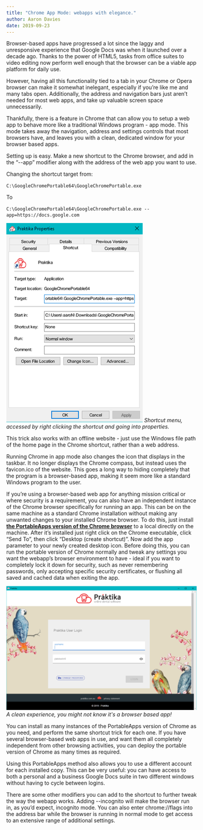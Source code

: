 ```yaml
---
title: "Chrome App Mode: webapps with elegance."
author: Aaron Davies
date: 2019-09-23
---
```


Browser-based apps have progressed a lot since the laggy and unresponsive experience that Google Docs was when it launched over a decade ago. Thanks to the power of HTML5, tasks from office suites to video editing now perform well enough that the browser can be a viable app platform for daily use.

However, having all this functionality tied to a tab in your Chrome or Opera browser can make it somewhat inelegant, especially if you’re like me and many tabs open. Additionally, the address and navigation bars  just aren’t needed for most web apps, and take up valuable screen space unnecessarily.

Thankfully, there is a feature in Chrome that can allow you to setup a web app to behave more like a traditional Windows program - app mode. This mode takes away the navigation, address and settings controls that most browsers have, and leaves you with a clean, dedicated window for your browser based apps.

Setting up is easy. Make a new shortcut to the Chrome browser, and add in the “--app” modifier along with the address of the web app you want to use.

Changing the shortcut target from:

```
C:\GoogleChromePortable64\GoogleChromePortable.exe
```

To

```
C:\GoogleChromePortable64\GoogleChromePortable.exe --app=https://docs.google.com
```

[![Shortcut.](/media/images/blog/portableshortcut.png)](/media/images/blog/portableshortcut.png)
_Shortcut menu, accessed by right clicking the shortcut and going into properties._

This trick also works with an offline website - just use the Windows file path of the home page in the Chrome shortcut, rather than a web address.

Running Chrome in app mode also changes the icon that displays in the taskbar. It no longer displays the Chrome compass, but instead uses the favicon.ico of the website. This goes a long way to hiding completely that the program is a browser-based app, making it seem more like a standard Windows program to the user.

If you’re using a browser-based web app for anything mission critical or where security is a requirement, you can also have an independent instance of the Chrome browser specifically for running an app. This can be on the same machine as a standard Chrome installation without making any unwanted changes to your installed Chrome browser. To do this, just install **[the PortableApps version of the Chrome browser](https://portableapps.com/apps/internet/google_chrome_portable)** to a local directly on the machine. After it’s installed just right click on the Chrome executable, click “Send To”, then click “Desktop (create shortcut)”. Now add the app parameter to your newly created desktop icon. Before doing this, you can run the portable version of Chrome normally and tweak any settings you want the webapp’s browser environment to have - ideal if you want to completely lock it down for security, such as never remembering passwords, only accepting specific security certificates, or flushing all saved and cached data when exiting the app.

[![browser.](/media/images/blog/browser.png)](/media/images/blog/browser.png)
_A clean experience, you might not know it's a browser based app!_

You can install as many instances of the PortableApps version of Chrome as you need, and perform the same shortcut trick for each one. If you have several browser-based web apps in use, and want them all completely independent from other browsing activities, you can deploy the portable version of Chrome as many times as required.

Using this PortableApps method also allows you to use a different account for each installed copy. This can be very useful: you can have access to both a personal and a business Google Docs suite in two different windows without having to cycle between logins.

There are some other modifiers you can add to the shortcut to further tweak the way the webapp works. Adding --incognito will make the browser run in, as you’d expect, incognito mode. You can also enter chrome://flags into the address bar while the browser is running in normal mode to get access to an extensive range of additional settings.
